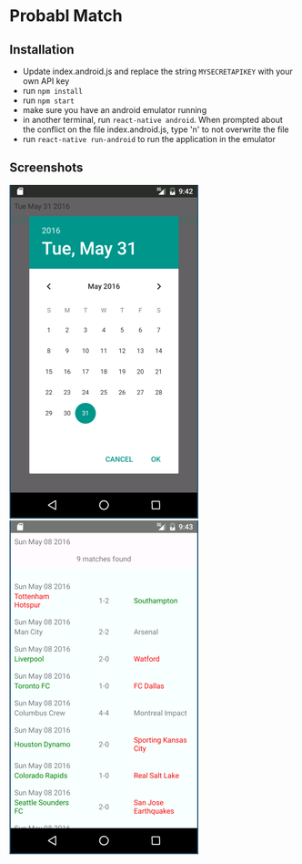 # Probabl Match

## Installation

- Update index.android.js and replace the string ```MYSECRETAPIKEY```
	with your own API key
- run ```npm install```
- run ```npm start```
- make sure you have an android emulator running
- in another terminal, run ```react-native android```. When prompted about the
	conflict on the file index.android.js, type 'n' to not overwrite the
	file
- run ```react-native run-android``` to run the application in the emulator

## Screenshots

![screenshot1](screenshot1.png "Screenshot 1")
![screenshot2](screenshot2.png "Screenshot 2")
